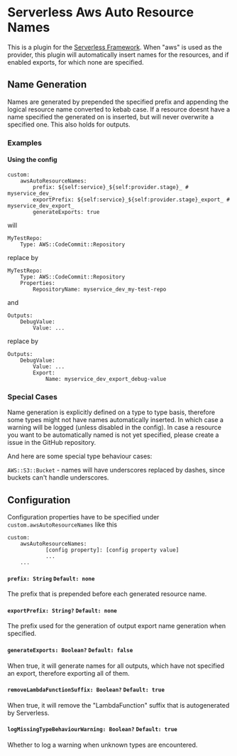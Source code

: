 # Serverless Aws Auto Resource Names

This is a plugin for the [Serverless Framework](https://serverless.com/).
When "aws" is used as the provider, this plugin will automatically
insert names for the resources, and if enabled exports, for which none are specified.

## Name Generation

Names are generated by prepended the specified prefix and appending the logical
resource name converted to kebab case. If a resource doesnt have a name specified the generated on is inserted,
but will never overwrite a specified one. This also holds for outputs.

### Examples

#### Using the config

````
custom:
    awsAutoResourceNames:
        prefix: ${self:service}_${self:provider.stage}_ # myservice_dev_
        exportPrefix: ${self:service}_${self:provider.stage}_export_ # myservice_dev_export_
        generateExports: true
````
will
````
MyTestRepo:
    Type: AWS::CodeCommit::Repository
````

replace by

````
MyTestRepo:
    Type: AWS::CodeCommit::Repository
    Properties:
        RepositoryName: myservice_dev_my-test-repo
````

and

````
Outputs:
    DebugValue:
        Value: ...
````

replace by

````
Outputs:
    DebugValue:
        Value: ...
        Export:
            Name: myservice_dev_export_debug-value
````

### Special Cases

Name generation is explicitly defined on a type to type basis, therefore some types might not have names automatically inserted.
In which case a warning will be logged (unless disabled in the config). In case a resource you want to be automatically named is not yet specified, please create a issue in the GitHub repository.

And here are some special type behaviour cases:

``AWS::S3::Bucket`` - names will have underscores replaced by dashes, since buckets can't handle underscores.

## Configuration

Configuration properties have to be specified under ``custom.awsAutoResourceNames`` like this
````
custom:
    awsAutoResourceNames:
            [config property]: [config property value]
            ...
    ...
````

#### ``prefix: String`` ``Default: none``
The prefix that is prepended before each generated resource name.

#### ``exportPrefix: String?`` ``Default: none``

The prefix used for the generation of output export name generation when specified.

#### ``generateExports: Boolean?`` ``Default: false``

When true, it will generate names for all outputs, which have not specified an export, therefore exporting all of them.

#### ``removeLambdaFunctionSuffix: Boolean?`` ``Default: true``

When true, it will remove the "LambdaFunction" suffix that is autogenerated by Serverless.

#### ``logMissingTypeBehaviourWarning: Boolean?`` ``Default: true``

Whether to log a warning when unknown types are encountered.
